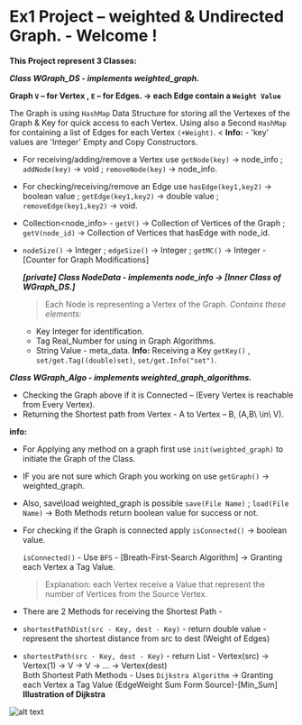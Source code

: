 # Ex1 Project – weighted & Undirected Graph. - Welcome ! 
**This Project represent 3 Classes:**

**_Class WGraph_DS - implements weighted_graph._**

**Graph `V` – for Vertex , `E` – for Edges. -> each Edge contain a `Weight Value`**

The Graph is using `HashMap` Data Structure for storing all the Vertexes of the Graph & Key for quick access to each Vertex. 
Using also a Second `HashMap` for containing a list of Edges for each Vertex `(+Weight)`. <
**Info:**  - 'key' values are 'Integer'
Empty and Copy Constructors.

* For receiving/adding/remove a Vertex use `getNode(key)` -> node_info ; `addNode(key)` -> void ; `removeNode(key)` -> node_info. 
* For checking/receiving/remove an Edge use `hasEdge(key1,key2)` -> boolean value ; `getEdge(key1,key2)` -> double value ; `removeEdge(key1,key2)` -> void. 
* Collection<node_info> - `getV()` -> Collection of Vertices of the Graph ; `getV(node_id)` -> Collection of Vertices that hasEdge with node_id. 
* `nodeSize()` -> Integer ; `edgeSize()` -> Integer ; `getMC()` -> Integer - [Counter for Graph Modifications] 

	**_[private] Class NodeData - implements node_info -> [Inner Class of WGraph_DS.]_**

	>Each Node is representing a Vertex of the Graph. 
	*Contains these elements:*
	* Key Integer for identification.
	* Tag Real_Number for using in Graph Algorithms.
	* String Value - meta_data.
	**Info:**
	Receiving a Key `getKey()` , `set/get.Tag((double)set)`, `set/get.Info("set")`. 
	
	
**_Class WGraph_Algo - implements weighted_graph_algorithms._**

* Checking the Graph above if it is Connected – (Every Vertex is reachable from Every Vertex). 
* Returning the Shortest path from Vertex - A to Vertex – B, (A,B\ \in\ V). 

**info:**

* For Applying any method on a graph first use `init(weighted_graph)` to initiate the Graph of the Class. 
* IF you are not sure which Graph you working on use `getGraph()` -> weighted_graph. 
* Also, save\load weighted_graph is possible `save(File Name)` ; `load(File Name)` -> Both Methods return boolean value for success or not. <br>
* For checking if the Graph is connected apply `isConnected()` -> boolean value.

    `isConnected()` - Use `BFS` - [Breath-First-Search Algorithm] -> Granting each Vertex a Tag Value.
     > Explanation: each Vertex receive a Value that represent the number of Vertices from the Source Vertex. 

* There are 2 Methods for receiving the Shortest Path - 

* `shortestPathDist(src - Key, dest - Key)` - return double value - represent the shortest distance from src to dest (Weight of Edges) <br>
* `shortestPath(src - Key, dest - Key)` - return List - Vertex(src) -> Vertex(1) -> V -> V -> ... -> Vertex(dest) <br>
Both Shortest Path Methods - Uses `Dijkstra Algorithm` -> Granting each Vertex a Tag Value (EdgeWeight Sum Form Source)-[Min_Sum] <br>
**Illustration of Dijkstra**

![alt text](https://en.wikipedia.org/wiki/Dijkstra%27s_algorithm#/media/File:Dijkstra_Animation.gif)



